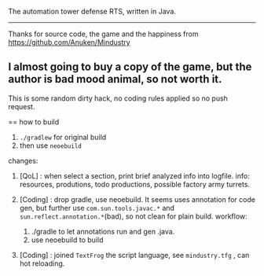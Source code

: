 The automation tower defense RTS, written in Java.

---------------
Thanks for source code, the game and the happiness from
https://github.com/Anuken/Mindustry

I almost going to buy a copy of the game, but the author is bad mood animal, so not worth it.
-------------
This is some random dirty hack, no coding rules applied so no push request.

== how to build
1. `./gradlew` for original build
2. then use `neoebuild`


changes:

1. [QoL] : when select a section, print brief analyzed info into logfile.
   info: resources, produtions, todo productions, possible factory army turrets.
   
2. [Coding] : drop gradle, use neoebuild. 
   It seems uses annotation for code gen, but further use  `com.sun.tools.javac.*` and `sun.reflect.annotation.*`(bad), so not clean for plain build.
   workflow: 
      1. ./gradle to let annotations run and gen .java. 
      2. use neoebuild to build 
3. [Coding] : joined `TextFrog` the script language, see `mindustry.tfg` , can hot reloading.


